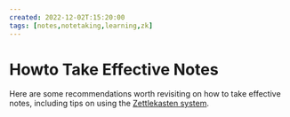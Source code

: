 ```yaml
---
created: 2022-12-02T:15:20:00
tags: [notes,notetaking,learning,zk]
---
```

# Howto Take Effective Notes

Here are some recommendations worth revisiting on how to take effective notes,
including tips on using the [Zettlekasten system](zk.md).

